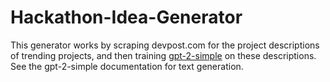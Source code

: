 # Hackathon-Idea-Generator

This generator works by scraping devpost.com for the project descriptions of trending projects, and then training [gpt-2-simple](https://github.com/minimaxir/gpt-2-simple) on these descriptions. See the gpt-2-simple documentation for text generation.
